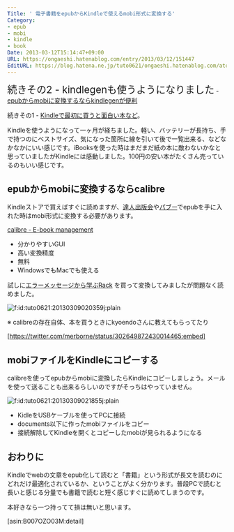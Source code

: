 ```yaml
---
Title: ' 電子書籍をepubからKindleで使えるmobi形式に変換する'
Category:
- epub
- mobi
- kindle
- book
Date: 2013-03-12T15:14:47+09:00
URL: https://ongaeshi.hatenablog.com/entry/2013/03/12/151447
EditURL: https://blog.hatena.ne.jp/tuto0621/ongaeshi.hatenablog.com/atom/entry/13425511277527138065
---
```


<span style="font-size: 160%">続きその2 - kindlegenも使うようになりました</span> - [epubからmobiに変換するならkindlegenが便利](http://ongaeshi.hatenablog.com/entry/kindlegen)

続きその1 - [Kindleで最初に買うと面白い本など](http://ongaeshi.hatenablog.com/entry/2013/03/14/172602)。

Kindleを使うようになって一ヶ月が経ちました。軽い、バッテリーが長持ち、手で持つのにベストサイズ、気になった箇所に線を引いて後で一覧出来る、などなかなかにいい感じです。iBooksを使った時はまだまだ紙の本に敵わないかなと思っていましたがKindleには感動しました。100円の安い本がたくさん売っているのもいい感じです。

## epubからmobiに変換するならcalibre

Kindleストアで買えばすぐに読めますが、[達人出版会](http://tatsu-zine.com/)や[パブー](http://p.booklog.jp/)でepubを手に入れた時はmobi形式に変換する必要があります。

[calibre - E-book management](http://calibre-ebook.com/)

- 分かりやすいGUI
- 高い変換精度
- 無料
- WindowsでもMacでも使える

試しに[エラーメッセージから学ぶRack](http://melborne.github.com/2012/08/02/build-your-own-web-framework-with-rack/) を買って変換してみましたが問題なく読めました。

<p><span itemscope itemtype="http://schema.org/Photograph"><img src="http://cdn-ak.f.st-hatena.com/images/fotolife/t/tuto0621/20130309/20130309020359.jpg" alt="f:id:tuto0621:20130309020359j:plain" title="f:id:tuto0621:20130309020359j:plain" class="hatena-fotolife" itemprop="image"></span></p>


※ calibreの存在自体、本を買うときにkyoendoさんに教えてもらってたり

[https://twitter.com/merborne/status/302649872430014465:embed]

## mobiファイルをKindleにコピーする
calibreを使ってepubからmobiに変換したらKindleにコピーしましょう。メールを使って送ることも出来るらしいのですがそっちはやっていません。

<p><span itemscope itemtype="http://schema.org/Photograph"><img src="http://cdn-ak.f.st-hatena.com/images/fotolife/t/tuto0621/20130309/20130309021855.jpg" alt="f:id:tuto0621:20130309021855j:plain" title="f:id:tuto0621:20130309021855j:plain" class="hatena-fotolife" itemprop="image"></span></p>


- KidleをUSBケーブルを使ってPCに接続
- documents以下に作ったmobiファイルをコピー
- 接続解除してKindleを開くとコピーしたmobiが見られるようになる

## おわりに
Kindleでwebの文章をepub化して読むと「書籍」という形式が長文を読むのにどれだけ最適化されているか、ということがよく分かります。普段PCで読むと長いと感じる分量でも書籍で読むと短く感じすぐに読めてしまうのです。

本好きなら一つ持ってて損は無いと思います。

[asin:B007OZO03M:detail]





